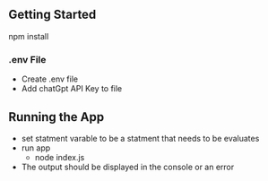## Getting Started
npm install

### .env File
- Create .env file
- Add chatGpt API Key to file

## Running the App
 - set statment varable to be a statment that needs to be evaluates
 - run app
   - node index.js 
 - The output should be displayed in the console or an error